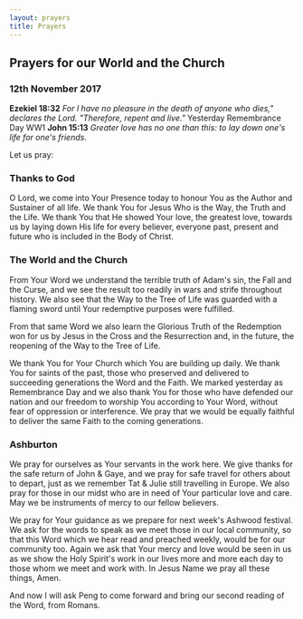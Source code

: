 ```yaml
---
layout: prayers
title: Prayers
---
```


## Prayers for our World and the Church 
### 12th November 2017
__Ezekiel 18:32__ _For I have no pleasure in the death of anyone who dies," declares the Lord. "Therefore, repent and live."_ 
Yesterday Remembrance Day WW1
__John 15:13__ _Greater love has no one than this: to lay down one's life for one's friends._ 

Let us pray:
### Thanks to God
O Lord, we come into Your Presence today to honour You as the Author and Sustainer of all life. We thank You for Jesus Who is the Way, the Truth and the Life. We thank You that He showed Your love, the greatest love, towards us by laying down His life for every believer, everyone past, present and future who is included in the Body of Christ.

### The World and the Church
From Your Word we understand the terrible truth of Adam's sin, the Fall and the Curse, and we see the result too readily in wars and strife throughout history. We also see that the Way to the Tree of Life was guarded with a flaming sword until Your redemptive purposes were fulfilled.

From that same Word we also learn the Glorious Truth of the Redemption won for us by Jesus in the Cross and the Resurrection and, in the future, the reopening of the Way to the Tree of Life.

We thank You for Your Church which You are building up daily. We thank You for saints of the past, those who preserved and delivered to succeeding generations the Word and the Faith. We marked yesterday as Remembrance Day and we also thank You for those who have defended our nation and our freedom to worship You according to Your Word, without fear of oppression or interference. We pray that we would be equally faithful to deliver the same Faith to the coming generations.

### Ashburton
We pray for ourselves as Your servants in the work here. We give thanks for the safe return of John & Gaye, and we pray for safe travel for others about to depart, just as we remember Tat & Julie still travelling in Europe. We also pray for those in our midst who are in need of Your particular love and care. May we be instruments of mercy to our fellow believers.

We pray for Your guidance as we prepare for next week's Ashwood festival. We ask for the words to speak as we meet those in our local community, so that this Word which we hear read and preached weekly, would be for our community too. Again we ask that Your mercy and love would be seen in us as we show the Holy Spirit's work in our lives more and more each day to those whom we meet and work with. In Jesus Name we pray all these things, Amen.

And now I will ask Peng to come forward and bring our second reading of the Word, from Romans.

